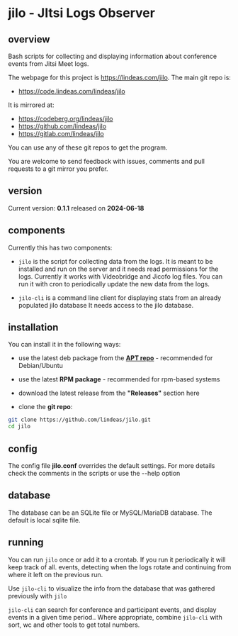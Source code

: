 # jilo - JItsi Logs Observer

## overview

Bash scripts for collecting and displaying information about conference events from Jitsi Meet logs.

The webpage for this project is https://lindeas.com/jilo. The main git repo is:
- https://code.lindeas.com/lindeas/jilo

It is mirrored at:
- https://codeberg.org/lindeas/jilo
- https://github.com/lindeas/jilo
- https://gitlab.com/lindeas/jilo

You can use any of these git repos to get the program.

You are welcome to send feedback with issues, comments and pull requests to a git mirror you prefer.

## version

Current version: **0.1.1** released on **2024-06-18**

## components

Currently this has two components:

- `jilo` is the script for collecting data from the logs.
It is meant to be installed and run on the server and it needs read permissions for the logs.
Currently it works with Videobridge and Jicofo log files.
You can run it with cron to periodically update the new data from the logs.

- `jilo-cli` is a command line client for displaying stats from an already populated jilo database
It needs access to the jilo database.

## installation

You can install it in the following ways:

- use the latest deb package from the **[APT repo](https://lindeas.com/debian)** - recommended for Debian/Ubuntu

- use the latest **RPM package** - recommended for rpm-based systems

- download the latest release from the **"Releases"** section here

- clone the **git repo**:
```bash
git clone https://github.com/lindeas/jilo.git
cd jilo
```

## config

The config file **jilo.conf** overrides the default settings.
For more details check the comments in the scripts or use the --help option

## database

The database can be an SQLite file or MySQL/MariaDB database. The default is local sqlite file.

## running

You can run `jilo` once or add it to a crontab. If you run it periodically it will keep track of all.
events, detecting when the logs rotate and continuing from where it left on the previous run.

Use `jilo-cli` to visualize the info from the database that was gathered previously with `jilo`

`jilo-cli` can search for conference and participant events, and display events in a given time period..
Where appropriate, combine `jilo-cli` with sort, wc and other tools to get total numbers.
